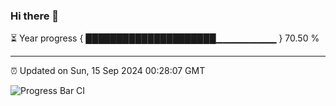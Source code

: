 ### Hi there 👋

⏳ Year progress { █████████████████████▁▁▁▁▁▁▁▁▁ } 70.50 %

---

⏰ Updated on Sun, 15 Sep 2024 00:28:07 GMT

![Progress Bar CI](https://github.com/EinsPommes/EinsPommes/blob/main/.github/workflows/main.yml)
